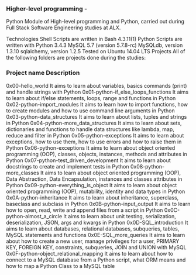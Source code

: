 ### Higher-level programming - 
Python Module of High-level programming and Python, carried out during Full Stack Software Engineering studies at ALX.

Technologies Shell Scripts are written in Bash 4.3.11(1) Python Scripts are written with Python 3.4.3 MySQL 5.7 (version 5.7.8-rc) MySQLdb, version 1.3.10 sqlalchemy, version 1.2.5 Tested on Ubuntu 14.04 LTS Projects All of the following folders are projects done during the studies:

### Project name Description
 0x00-hello_world It aims to learn about variables, basics commands (print) and handle strings with Python 0x01-python-if_else_loops_functions It aims to learn about if/else statements, loops, range and functions in Python 0x02-python-import_modules It aims to learn how to import functions, how to create modules and how to use command line arguments in Python 0x03-python-data_structures It aims to learn about lists, tuples and strings in Python 0x04-python-more_data_structures It aims to learn about sets, dictionaries and functions to handle data structures like lambda, map, reduce and filter in Python 0x05-python-exceptions It aims to learn about exceptions, how to use them, how to use errors and how to raise them in Python 0x06-python-exceptions It aims to learn about object oriented programming (OOP), classes, objects, instances, methods and attributes in Python 0x07-python-test_driven_development It aims to learn about docstrings to create and implement tests in Python 0x08-python-more_classes It aims to learn about object oriented programming (OOP), Data Abstraction, Data Encapsulation, instances and classes attributes in Python 0x09-python-everything_is_object It aims to learn about object oriented programming (OOP), mutability, identity and data types in Python 0x0A-python-inheritance It aims to learn about inheritance, superclass, baseclass and subclass in Python 0x0B-python-input_output It aims to learn how to open, read, write and append files from a script in Python 0x0C-python-almost_a_circle It aims to learn about unit testing, serialization, deserialization, JSON, args and kwargs in Python 0x0D-SQL_introduction It aims to learn about databases, relational databases, subqueries, tables, MySQL statements and functions 0x0E-SQL_more_queries It aims to learn about how to create a new user, manage privileges for a user, PRIMARY KEY, FOREIGN KEY, constraints, subqueries, JOIN and UNION with MySQL 0x0F-python-object_relational_mapping It aims to learn about how to connect to a MySQL database from a Python script, what ORM means and how to map a Python Class to a MySQL table